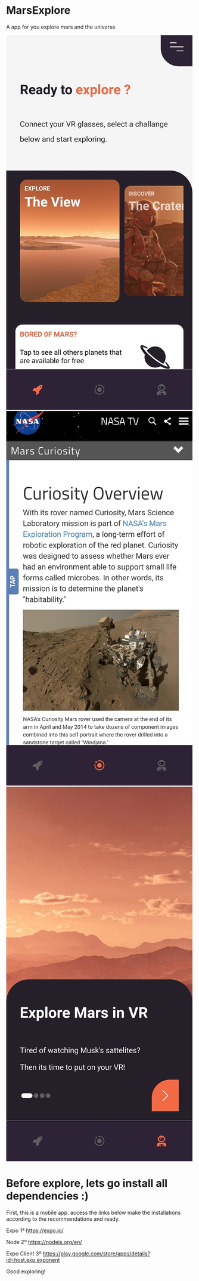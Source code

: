 # MarsExplore
A app for you explore mars and the universe


![Initial Screen](./readme/assets/home.jpg)
![News Screen](./readme/assets/more.jpg)
![Exploration Screen](./readme/assets/details.jpg)

# Before explore, lets go install all dependencies :)

First, this is a mobile app. access the links below make the installations according to the recommendations and ready.

Expo
1ª https://expo.io/

Node
2º https://nodejs.org/en/

Expo Client
3º https://play.google.com/store/apps/details?id=host.exp.exponent


Good exploring!
